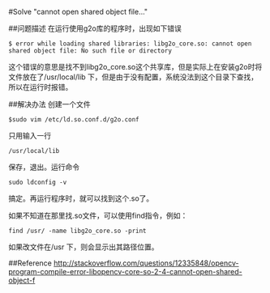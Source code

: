 #Solve "cannot open shared object file..."

##问题描述
在运行使用g2o库的程序时，出现如下错误  
```
$ error while loading shared libraries: libg2o_core.so: cannot open shared object file: No such file or directory
```
这个错误的意思是找不到libg2o_core.so这个共享库，但是实际上在安装g2o时将文件放在了/usr/local/lib 下，但是由于没有配置，系统没法到这个目录下查找，所以在运行时报错。  

##解决办法
创建一个文件
```
$sudo vim /etc/ld.so.conf.d/g2o.conf
```
只用输入一行
```
/usr/local/lib
```
保存，退出。运行命令
```
sudo ldconfig -v
```
搞定。再运行程序时，就可以找到这个.so了。  

如果不知道在那里找.so文件，可以使用find指令，例如：
```
find /usr/ -name libg2o_core.so -print
```
如果改文件在/usr 下，则会显示出其路径位置。

##Reference
http://stackoverflow.com/questions/12335848/opencv-program-compile-error-libopencv-core-so-2-4-cannot-open-shared-object-f
